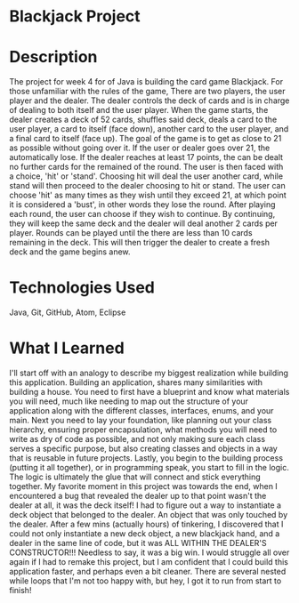 # Blackjack Project

# Description
The project for week 4 for of Java is building the card game Blackjack. For those unfamiliar with the rules of the game, There are two players, the user player and the dealer. The dealer controls the deck of cards and is in charge of dealing to both itself and the user player. When the game starts, the dealer creates a deck of 52 cards, shuffles said deck, deals a card to the user player, a card to itself (face down), another card to the user player, and a final card to itself (face up). The goal of the game is to get as close to 21 as possible without going over it. If the user or dealer goes over 21, the automatically lose. If the dealer reaches at least 17 points, the can be dealt no further cards for the remained of the round. The user is then faced with a choice, 'hit' or 'stand'. Choosing hit will deal the user another card, while stand will then proceed to the dealer choosing to hit or stand. The user can choose 'hit' as many times as they wish until they exceed 21, at which point it is considered a 'bust', in other words they lose the round. After playing each round, the user can choose if they wish to continue. By continuing, they will keep the same deck and the dealer will deal another 2 cards per player. Rounds can be played until the there are less than 10 cards remaining in the deck. This will then trigger the dealer to create a fresh deck and the game begins anew.

# Technologies Used
Java, Git, GitHub, Atom, Eclipse

# What I Learned
I'll start off with an analogy to describe my biggest realization while building this application. Building an application, shares many similarities with building a house. You need to first have a blueprint and know what materials you will need, much like needing to map out the structure of your application along with the different classes, interfaces, enums, and your main. Next you need to lay your foundation, like planning out your class hierarchy, ensuring proper encapsulation, what methods you will need to write as dry of code as possible, and not only making sure each class serves a specific purpose, but also creating classes and objects in a way that is reusable in future projects. Lastly, you begin to the building process (putting it all together), or in programming speak, you start to fill in the logic. The logic is ultimately the glue that will connect and stick everything together. My favorite moment in this project was towards the end, when I encountered a bug that revealed the dealer up to that point wasn't the dealer at all, it was the deck itself! I had to figure out a way to instantiate a deck object that belonged to the dealer. An object that was only touched by the dealer. After a few mins (actually hours) of tinkering, I discovered that I could not only instantiate a new deck object, a new blackjack hand, and a dealer in the same line of code, but it was ALL WITHIN THE DEALER'S CONSTRUCTOR!!! Needless to say, it was a big win. I would struggle all over again if I had to remake this project, but I am confident that I could build this application faster, and perhaps even a bit cleaner. There are several nested while loops that I'm not too happy with, but hey, I got it to run from start to finish!